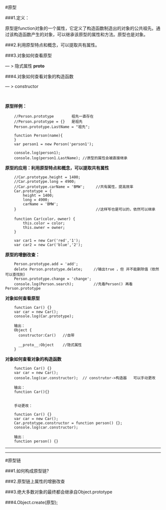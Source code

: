 #原型

###1.定义：

原型是function对象的一个属性，它定义了构造函数制造出的对象的公共祖先。通过该构造函数产生的对象，可以继承该原型的属性和方法。原型也是对象。

###2.利用原型特点和概念，可以提取共有属性。

###3.对象如何查看原型

 — > 隐式属性 __proto__ 


###4.对象如何查看对象的构造函数 

 — > constructor

<br>

**原型样例：**
		
		//Person.prototype        祖先一直存在
		//Person.prototype = {}   是祖先
		Person.prototype.LastName = "祖先";
		
		function Person(name){
		}
		var person1 = new Person('person1');
		
		console.log(person1);
		console.log(person1.LastName); //原型的属性会被直接继承



**原型的应用：利用原型特点和概念，可以提取共有属性**
		
		//Car.prototype.height = 1400;
		//Car.prototype.long = 4900;
		//Car.prototype.carName = 'BMW';     //共有属性，提高效率		
		Car.prototype = {
			height = 1400;
			long = 4900;
			carName = 'BMW';
		}	                                 //这样写也是可以的，依然可以继承

		function Car(color，owner) {
			this.color = color;
			this.owner = owner;
		}
		
		var car1 = new Car('red','1');
		var car2 = new Car('blue','2');

**原型的增删改查：**

		Person.prototype.add = 'add';
		delete Person.prototype.delete;     //输出true ，但 并不能删除值（依然可以查找到）
		Person.prototype.change = 'change';
		console.log(Person.search);         //先看Person() 再看Person.prototype

**对象如何查看原型**
		
		function Car() {}
		var car = new Car();
		console.log(Car.prototype);

		输出：
		Object {
		  constructor:Car()   //自带  

		  __proto__:Object    //隐式属性
		}

**对象如何查看对象的构造函数**

		function Car() {}
		var car = new Car();
		console.log(car.constructor);  // construtor->构造器   可以手动更改
	
		输出：
		function Car(){}


		手动更改：

		function Car() {}
		var car = new Car();
		Car.prototype.constructor = function person() {};
		console.log(car.constructor);

		输出：
		function person() {}

------
------

#原型链

###1.如何构成原型链?

###2.原型链上属性的增删改查

###3.绝大多数对象的最终都会继承自Object.prototype

###4.Object.create(原型);

